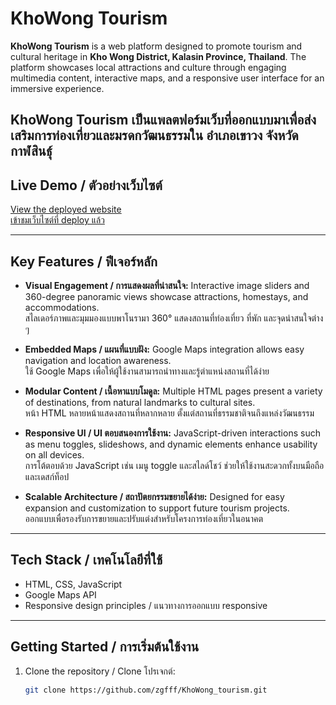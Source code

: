 # KhoWong Tourism

**KhoWong Tourism** is a web platform designed to promote tourism and cultural heritage in **Kho Wong District, Kalasin Province, Thailand**. The platform showcases local attractions and culture through engaging multimedia content, interactive maps, and a responsive user interface for an immersive experience.

**KhoWong Tourism** เป็นแพลตฟอร์มเว็บที่ออกแบบมาเพื่อส่งเสริมการท่องเที่ยวและมรดกวัฒนธรรมใน **อำเภอเขาวง จังหวัดกาฬสินธุ์**
---

## Live Demo / ตัวอย่างเว็บไซต์
[View the deployed website](https://kho-wong-tourism.vercel.app/)  
[เข้าชมเว็บไซต์ที่ deploy แล้ว](https://kho-wong-tourism.vercel.app/)

---

## Key Features / ฟีเจอร์หลัก

- **Visual Engagement / การแสดงผลที่น่าสนใจ:** Interactive image sliders and 360-degree panoramic views showcase attractions, homestays, and accommodations.  
  สไลเดอร์ภาพและมุมมองแบบพาโนรามา 360° แสดงสถานที่ท่องเที่ยว ที่พัก และจุดน่าสนใจต่าง ๆ  

- **Embedded Maps / แผนที่แบบฝัง:** Google Maps integration allows easy navigation and location awareness.  
  ใช้ Google Maps เพื่อให้ผู้ใช้งานสามารถนำทางและรู้ตำแหน่งสถานที่ได้ง่าย  

- **Modular Content / เนื้อหาแบบโมดูล:** Multiple HTML pages present a variety of destinations, from natural landmarks to cultural sites.  
  หน้า HTML หลายหน้าแสดงสถานที่หลากหลาย ตั้งแต่สถานที่ธรรมชาติจนถึงแหล่งวัฒนธรรม  

- **Responsive UI / UI ตอบสนองการใช้งาน:** JavaScript-driven interactions such as menu toggles, slideshows, and dynamic elements enhance usability on all devices.  
  การโต้ตอบด้วย JavaScript เช่น เมนู toggle และสไลด์โชว์ ช่วยให้ใช้งานสะดวกทั้งบนมือถือและเดสก์ท็อป  

- **Scalable Architecture / สถาปัตยกรรมขยายได้ง่าย:** Designed for easy expansion and customization to support future tourism projects.  
  ออกแบบเพื่อรองรับการขยายและปรับแต่งสำหรับโครงการท่องเที่ยวในอนาคต

---

## Tech Stack / เทคโนโลยีที่ใช้

- HTML, CSS, JavaScript  
- Google Maps API  
- Responsive design principles / แนวทางการออกแบบ responsive

---

## Getting Started / การเริ่มต้นใช้งาน

1. Clone the repository / Clone โปรเจกต์:  
   ```bash
   git clone https://github.com/zgfff/KhoWong_tourism.git

